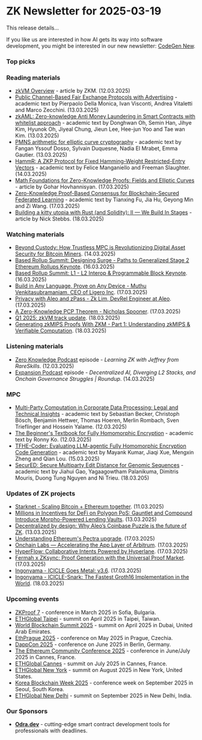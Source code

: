 # ZK Newsletter for 2025-03-19
This release details...

If you like us are interested in how AI gets its way into software development, you might be interested in our new newsletter: [CodeGen New](https://codegen.substack.com/p/codegen-news-for-2025-03-18). 

### Top picks

### Reading materials 
* [zkVM Overview](https://medium.com/@ProjectZKM/zkvm-overview-ee5351848c3c) - article by ZKM. (12.03.2025)
* [Public Channel-Based Fair Exchange Protocols with Advertising](https://arxiv.org/pdf/2503.10411) - academic text by Pierpaolo Della Monica, Ivan Visconti, Andrea Vitaletti and Marco Zecchini. (13.03.2025)
* [zkAML: Zero-knowledge Anti Money Laundering in Smart Contracts with whitelist approach](https://eprint.iacr.org/2025/465.pdf) - academic text by Donghwan Oh, Semin Han, Jihye Kim, Hyunok Oh, Jiyeal Chung, Jieun Lee, Hee-jun Yoo and Tae wan Kim. (13.03.2025)
* [PMNS arithmetic for elliptic curve cryptography](https://eprint.iacr.org/2025/467.pdf) - academic text by Fangan Yssouf Dosso, Sylvain Duquesne, Nadia El Mrabet, Emma Gautier. (13.03.2025)
* [HammR: A ZKP Protocol for Fixed Hamming-Weight Restricted-Entry Vectors](https://eprint.iacr.org/2025/475.pdf) - academic text by Felice Manganiello and Freeman Slaughter. (14.03.2025)
* [Math Foundations for Zero-Knowledge Proofs: Fields and Elliptic Curves](https://medium.com/@goharhovhannisyann/math-foundations-for-zero-knowledge-proofs-fields-and-elliptic-curves-d6baa264a5c7) - article by Gohar Hovhannisyan. (17.03.2025)
* [Zero-Knowledge Proof-Based Consensus for Blockchain-Secured Federated Learning](https://arxiv.org/pdf/2503.13255) - academic text by Tianxing Fu, Jia Hu, Geyong Min and Zi Wang. (17.03.2025)
* [Building a kitty utopia with Rust (and Solidity): II — We Build In Stages](https://n-stebbings.medium.com/building-a-kitty-utopia-with-rust-and-solidity-ii-we-build-in-stages-0b07133d2288) - article by Nick Stebbs. (18.03.2025)

### Watching materials
* [Beyond Custody: How Trustless MPC is Revolutionizing Digital Asset Security for Bitcoin Miners](https://www.youtube.com/watch?v=spRJeurg6is). (14.03.2025)
* [Based Rollup Summit: Designing Surge - Paths to Generalized Stage 2 Ethereum Rollups Keynote](https://www.youtube.com/watch?v=3FIkF5kxKqI). (16.03.2025)
* [Based Rollup Summit: L1 - L2 Interop & Programmable Block Keynote](https://www.youtube.com/watch?v=o2tStwI1-ZA). (16.03.2025)
* [Build in Any Language, Prove on Any Device - Muthu Venkitasubramaniam, CEO of Ligero Inc](https://www.youtube.com/watch?v=vMlqGtIbYFE). (17.03.2025)
* [Privacy with Aleo and zPass - Zk Lim, DevRel Engineer at Aleo](https://www.youtube.com/watch?v=cGXdZmkRqHs). (17.03.2025)
* [A Zero-Knowledge PCP Theorem - Nicholas Spooner](https://www.youtube.com/watch?v=JocsIgYhWU4). (17.03.2025)
* [Q1 2025: zkVM track update](https://www.youtube.com/watch?v=C2NfJoihXyQ). (18.03.2025)
* [Generating zkMIPS Proofs With ZKM - Part 1: Understanding zkMIPS & Verifiable Computation](https://www.youtube.com/watch?v=IHTEbpY9hYs). (18.03.2025)

### Listening materials
* [Zero Knowledge Podcast](https://zeroknowledge.fm/podcast/352/) episode - *Learning ZK with Jeffrey from RareSkills*. (12.03.2025)
* [Expansion Podcast](https://www.youtube.com/watch?v=RJu-KKjF9GI) episode - *Decentralized AI, Diverging L2 Stacks, and Onchain Governance Struggles | Roundup*. (14.03.2025)
 
### MPC
* [Multi-Party Computation in Corporate Data Processing: Legal and Technical Insights](https://eprint.iacr.org/2025/463.pdf) - academic text by Sebastian Becker, Christoph Bösch, Benjamin Hettwer, Thomas Hoeren, Merlin Rombach, Sven Trieflinger and Hossein Yalame. (12.03.2025)
* [The Beginner's Textbook for Fully Homomorphic Encryption](https://arxiv.org/pdf/2503.05136) - academic text by Ronny Ko. (12.03.2025)
* [TFHE-Coder: Evaluating LLM-agentic Fully Homomorphic Encryption Code Generation](https://arxiv.org/pdf/2503.12217) - academic text by Mayank Kumar, Jiaqi Xue, Mengxin Zheng and Qian Lou. (15.03.2025)
* [SecurED: Secure Multiparty Edit Distance for Genomic Sequences](https://eprint.iacr.org/2025/500.pdf) - academic text by Jiahui Gao, Yagaagowtham Palanikuma, Dimitris Mouris, Duong Tung Nguyen and Ni Trieu. (18.03.205)

### Updates of ZK projects
* [Starknet - Scaling Bitcoin + Ethereum together](https://x.com/starknet/status/1899460308814716946). (11.03.2025)
* [Millions in Incentives for DeFi on Polygon PoS: Gauntlet and Compound Introduce Morpho-Powered Lending Vaults](https://polygon.technology/blog/millions-in-incentives-for-defi-on-polygon-pos-gauntlet-and-compound-introduce-morpho-powered-lending-vaults). (13.03.2025)
* [Decentralized by design: Why Aleo’s Coinbase Puzzle is the future of ZK](https://aleo.org/post/decentralized-proving-advantages/). (13.03.2025)
* [Understanding Ethereum's Pectra upgrade](https://consensys.io/blog/ethereum-pectra-upgrade). (17.03.2025)
* [Onchain Labs — Accelerating the App Layer of Arbitrum](https://medium.com/offchainlabs/onchain-labs-accelerating-the-app-layer-of-arbitrum-1ac2b64eeae3). (17.03.2025)
* [HyperFlow: Collaborative Intents Powered by Hyperlane](https://medium.com/hyperlane/hyperflow-collaborative-intents-powered-by-hyperlane-aac9ea851b15). (17.03.2025)
* [Fermah x ZKsync: Proof Generation with the Universal Proof Market](https://www.fermah.xyz/blog-posts/fermah-powers-zksync). (17.03.2025)
* [Ingonyama - ICICLE Goes Metal: v3.6](https://medium.com/@ingonyama/icicle-goes-metal-v3-6-163fa7bbfa44). (17.03.2025)
* [Ingonyama - ICICLE-Snark: The Fastest Groth16 Implementation in the World](https://medium.com/@ingonyama/icicle-snark-the-fastest-groth16-implementation-in-the-world-00901b39a21f). (18.03.2025)
 
### Upcoming events
* [ZKProof 7](https://zkproof.org/events/zkproof-7-sofia/) - conference in March 2025 in Sofia, Bulgaria. 
* [ETHGlobal Taipei](https://ethglobal.com/events/taipei) - summit on April 2025 in Taipei, Taiwan.
* [World Blockchain Summit 2025](https://worldblockchainsummit.com/dxb-oct-24/) - summit on April 2025 in Dubai, United Arab Emirates.
* [EthPrague 2025](https://ethprague.com/) - conference on May 2025 in Prague, Czechia.
* [DappCon 2025](https://dappcon.io/#about) - conference on June 2025 in Berlin, Germany.
* [The Ethereum Community Conference 2025](https://ethcc.io/) - conference in June/July 2025 in Cannes, France.
* [ETHGlobal Cannes](https://ethglobal.com/events/cannes) - summit on July 2025 in Cannes, France.
* [ETHGlobal New York](https://ethglobal.com/events/newyork2025) - summit on August 2025 in New York, United States.
* [Korea Blockchain Week 2025](https://koreablockchainweek.com/) - conference week on September 2025 in Seoul, South Korea.
* [ETHGlobal New Delhi](https://ethglobal.com/events/newdelhi) - summit on September 2025 in New Delhi, India.

### Our Sponsors
* **[Odra.dev](https://odra.dev)** - cutting-edge smart contract development tools for professionals with deadlines.

